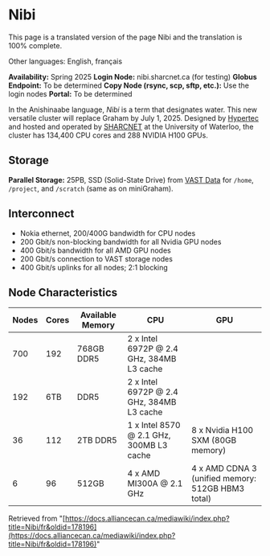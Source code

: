 # Nibi

This page is a translated version of the page Nibi and the translation is 100% complete.

Other languages: English, français

**Availability:** Spring 2025
**Login Node:** nibi.sharcnet.ca (for testing)
**Globus Endpoint:** To be determined
**Copy Node (rsync, scp, sftp, etc.):** Use the login nodes
**Portal:** To be determined

In the Anishinaabe language, *Nibi* is a term that designates water. This new versatile cluster will replace Graham by July 1, 2025. Designed by [Hypertec](https://www.hypertec.ca/en/) and hosted and operated by [SHARCNET](https://www.sharcnet.ca/) at the University of Waterloo, the cluster has 134,400 CPU cores and 288 NVIDIA H100 GPUs.


## Storage

**Parallel Storage:** 25PB, SSD (Solid-State Drive) from [VAST Data](https://www.vastdata.com/) for `/home`, `/project`, and `/scratch` (same as on miniGraham).


## Interconnect

*   Nokia ethernet, 200/400G bandwidth for CPU nodes
*   200 Gbit/s non-blocking bandwidth for all Nvidia GPU nodes
*   400 Gbit/s bandwidth for all AMD GPU nodes
*   200 Gbit/s connection to VAST storage nodes
*   400 Gbit/s uplinks for all nodes; 2:1 blocking


## Node Characteristics

| Nodes | Cores | Available Memory | CPU                                      | GPU                                                              |
|-------|-------|--------------------|-------------------------------------------|--------------------------------------------------------------------|
| 700   | 192   | 768GB DDR5          | 2 x Intel 6972P @ 2.4 GHz, 384MB L3 cache |                                                                    |
| 192   | 6TB   | DDR5                | 2 x Intel 6972P @ 2.4 GHz, 384MB L3 cache |                                                                    |
| 36    | 112   | 2TB DDR5            | 1 x Intel 8570 @ 2.1 GHz, 300MB L3 cache | 8 x Nvidia H100 SXM (80GB memory)                               |
| 6     | 96    | 512GB              | 4 x AMD MI300A @ 2.1 GHz                  | 4 x AMD CDNA 3 (unified memory: 512GB HBM3 total)                   |


Retrieved from "[https://docs.alliancecan.ca/mediawiki/index.php?title=Nibi/fr&oldid=178196](https://docs.alliancecan.ca/mediawiki/index.php?title=Nibi/fr&oldid=178196)"
